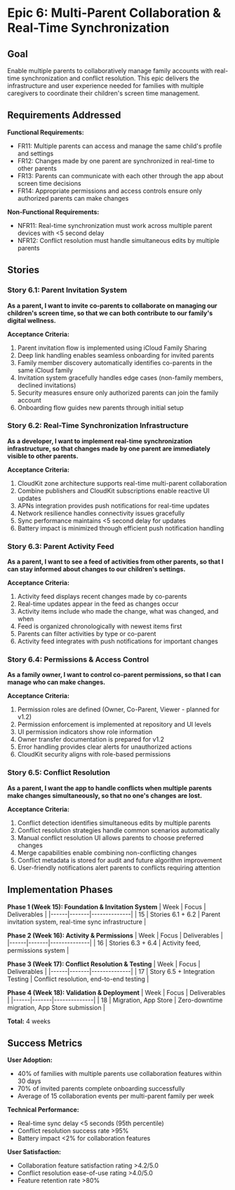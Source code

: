 # Epic 6: Multi-Parent Collaboration & Real-Time Synchronization

## Goal

Enable multiple parents to collaboratively manage family accounts with real-time synchronization and conflict resolution. This epic delivers the infrastructure and user experience needed for families with multiple caregivers to coordinate their children's screen time management.

## Requirements Addressed

**Functional Requirements:**
- FR11: Multiple parents can access and manage the same child's profile and settings
- FR12: Changes made by one parent are synchronized in real-time to other parents
- FR13: Parents can communicate with each other through the app about screen time decisions
- FR14: Appropriate permissions and access controls ensure only authorized parents can make changes

**Non-Functional Requirements:**
- NFR11: Real-time synchronization must work across multiple parent devices with <5 second delay
- NFR12: Conflict resolution must handle simultaneous edits by multiple parents

## Stories

### Story 6.1: Parent Invitation System

**As a parent, I want to invite co-parents to collaborate on managing our children's screen time, so that we can both contribute to our family's digital wellness.**

**Acceptance Criteria:**
1. Parent invitation flow is implemented using iCloud Family Sharing
2. Deep link handling enables seamless onboarding for invited parents
3. Family member discovery automatically identifies co-parents in the same iCloud family
4. Invitation system gracefully handles edge cases (non-family members, declined invitations)
5. Security measures ensure only authorized parents can join the family account
6. Onboarding flow guides new parents through initial setup

### Story 6.2: Real-Time Synchronization Infrastructure

**As a developer, I want to implement real-time synchronization infrastructure, so that changes made by one parent are immediately visible to other parents.**

**Acceptance Criteria:**
1. CloudKit zone architecture supports real-time multi-parent collaboration
2. Combine publishers and CloudKit subscriptions enable reactive UI updates
3. APNs integration provides push notifications for real-time updates
4. Network resilience handles connectivity issues gracefully
5. Sync performance maintains <5 second delay for updates
6. Battery impact is minimized through efficient push notification handling

### Story 6.3: Parent Activity Feed

**As a parent, I want to see a feed of activities from other parents, so that I can stay informed about changes to our children's settings.**

**Acceptance Criteria:**
1. Activity feed displays recent changes made by co-parents
2. Real-time updates appear in the feed as changes occur
3. Activity items include who made the change, what was changed, and when
4. Feed is organized chronologically with newest items first
5. Parents can filter activities by type or co-parent
6. Activity feed integrates with push notifications for important changes

### Story 6.4: Permissions & Access Control

**As a family owner, I want to control co-parent permissions, so that I can manage who can make changes.**

**Acceptance Criteria:**
1. Permission roles are defined (Owner, Co-Parent, Viewer - planned for v1.2)
2. Permission enforcement is implemented at repository and UI levels
3. UI permission indicators show role information
4. Owner transfer documentation is prepared for v1.2
5. Error handling provides clear alerts for unauthorized actions
6. CloudKit security aligns with role-based permissions

### Story 6.5: Conflict Resolution

**As a parent, I want the app to handle conflicts when multiple parents make changes simultaneously, so that no one's changes are lost.**

**Acceptance Criteria:**
1. Conflict detection identifies simultaneous edits by multiple parents
2. Conflict resolution strategies handle common scenarios automatically
3. Manual conflict resolution UI allows parents to choose preferred changes
4. Merge capabilities enable combining non-conflicting changes
5. Conflict metadata is stored for audit and future algorithm improvement
6. User-friendly notifications alert parents to conflicts requiring attention

## Implementation Phases

**Phase 1 (Week 15): Foundation & Invitation System**
| Week | Focus | Deliverables |
|------|-------|--------------|
| 15 | Stories 6.1 + 6.2 | Parent invitation system, real-time sync infrastructure |

**Phase 2 (Week 16): Activity & Permissions**
| Week | Focus | Deliverables |
|------|-------|--------------|
| 16 | Stories 6.3 + 6.4 | Activity feed, permissions system |

**Phase 3 (Week 17): Conflict Resolution & Testing**
| Week | Focus | Deliverables |
|------|-------|--------------|
| 17 | Story 6.5 + Integration Testing | Conflict resolution, end-to-end testing |

**Phase 4 (Week 18): Validation & Deployment**
| Week | Focus | Deliverables |
|------|-------|--------------|
| 18 | Migration, App Store | Zero-downtime migration, App Store submission |

**Total:** 4 weeks

## Success Metrics

**User Adoption:**
- 40% of families with multiple parents use collaboration features within 30 days
- 70% of invited parents complete onboarding successfully
- Average of 15 collaboration events per multi-parent family per week

**Technical Performance:**
- Real-time sync delay <5 seconds (95th percentile)
- Conflict resolution success rate >95%
- Battery impact <2% for collaboration features

**User Satisfaction:**
- Collaboration feature satisfaction rating >4.2/5.0
- Conflict resolution ease-of-use rating >4.0/5.0
- Feature retention rate >80%